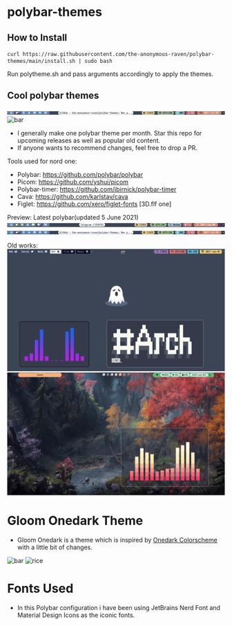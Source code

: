 # polybar-themes


How to Install
--------------
```
curl https://raw.githubusercontent.com/the-anonymous-raven/polybar-themes/main/install.sh | sudo bash
```

Run polytheme.sh and pass arguments accordingly to apply the themes.


Cool polybar themes
---------------------
![Nordish Material Polybar](pure_nordish_material/preview/preview2.png?raw=true "Pure nord polybar")
![bar](https://user-images.githubusercontent.com/82205152/124379185-1c8aca00-dcd3-11eb-8810-612c3beace8d.png)


- I generally make one polybar theme per month. Star this repo for upcoming releases as well as popular old content.
- If anyone wants to recommend changes, feel free to drop a PR.

Tools used for nord one:

- Polybar: https://github.com/polybar/polybar
- Picom: https://github.com/yshui/picom
- Polybar-timer: https://github.com/jbirnick/polybar-timer
- Cava: https://github.com/karlstav/cava
- Figlet: https://github.com/xero/figlet-fonts [3D.flf one]

Preview:
Latest polybar(updated 5 June 2021)
![Nordish Material Polybar](pure_nordish_material/preview/pure_nord_preview.png?raw=true "Pure nord polybar")
![Nordish Material Polybar](pure_nordish_material/preview/preview2.png?raw=true "Pure nord polybar")

Old works:
![Nordish Mac Edition](nordish_mac/preview/nord_mac_preview.png?raw=true "Nordish Mac")
![Material Inspired](material_theme/preview/material_preview.png?raw=true "Inspired by Google")

# Gloom Onedark Theme
- Gloom Onedark is a theme which is inspired by [Onedark Colorscheme](https://github.com/joshdick/onedark.vim) with a little bit of changes. 

![bar](https://user-images.githubusercontent.com/82205152/124379185-1c8aca00-dcd3-11eb-8810-612c3beace8d.png)
![rice](https://user-images.githubusercontent.com/82205152/124379175-1399f880-dcd3-11eb-815e-485cd4ac0358.png)

# Fonts Used 
- In this Polybar configuration i have been using JetBrains Nerd Font and Material Design Icons as the iconic fonts. 
